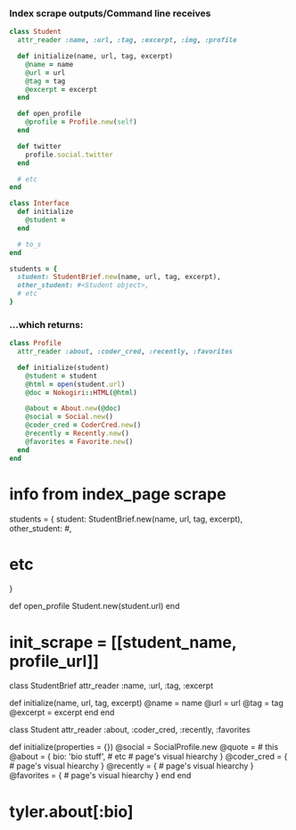 ### Index scrape outputs/Command line receives
```ruby
class Student
  attr_reader :name, :url, :tag, :excerpt, :img, :profile

  def initialize(name, url, tag, excerpt)
    @name = name
    @url = url
    @tag = tag
    @excerpt = excerpt
  end

  def open_profile
    @profile = Profile.new(self)
  end

  def twitter
    profile.social.twitter
  end

  # etc
end

class Interface
  def initialize
    @student =
  end

  # to_s
end

students = {
  student: StudentBrief.new(name, url, tag, excerpt),
  other_student: #<Student object>,
  # etc
}
```

### ...which returns:
```ruby
class Profile
  attr_reader :about, :coder_cred, :recently, :favorites

  def initialize(student)
    @student = student
    @html = open(student.url)
    @doc = Nokogiri::HTML(@html)

    @about = About.new(@doc)
    @social = Social.new()
    @coder_cred = CoderCred.new()
    @recently = Recently.new()
    @favorites = Favorite.new()
  end
end
```
































# info from index_page scrape
students = {
  student: StudentBrief.new(name, url, tag, excerpt),
  other_student: #<Student object>,
  # etc
}

def open_profile
  Student.new(student.url)
end
# init_scrape = [[student_name, profile_url]]
class StudentBrief
  attr_reader :name, :url, :tag, :excerpt

  def initialize(name, url, tag, excerpt)
    @name = name
    @url = url
    @tag = tag
    @excerpt = excerpt
  end
end

class Student
  attr_reader :about, :coder_cred, :recently, :favorites

  def initialize(properties = {})
    @social = SocialProfile.new
    @quote = # this
    @about = {
      bio: 'bio stuff',
      # etc
      # page's visual hiearchy
    }
    @coder_cred = {
      # page's visual hiearchy
    }
    @recently = {
      # page's visual hiearchy
    }
    @favorites = {
      # page's visual hiearchy
    }
  end
end

# tyler.about[:bio]
